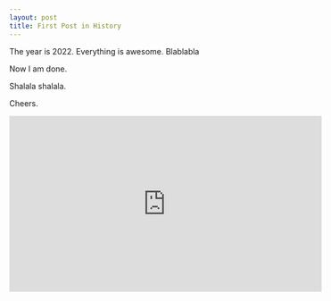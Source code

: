 ```yaml
---
layout: post
title: First Post in History
---
```


The year is 2022.
Everything is awesome.
Blablabla

Now I am done.

Shalala shalala.

Cheers.

<iframe id="video" width="560" height="315" src="https://www.youtube.com/embed/LgWX2sPZQsE/" frameborder="0" allow="autoplay; encrypted-media" allowfullscreen=""></iframe>
